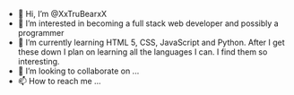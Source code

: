- 👋 Hi, I’m @XxTruBearxX
- 👀 I’m interested in becoming a full stack web developer and possibly a programmer
- 🌱 I’m currently learning HTML 5, CSS, JavaScript and Python. After I get these down I plan on learning all the languages I can. I find them so interesting.
- 💞️ I’m looking to collaborate on ...
- 📫 How to reach me ...

<!---
XxTruBearxX/XxTruBearxX is a ✨ special ✨ repository because its `README.md` (this file) appears on your GitHub profile.
You can click the Preview link to take a look at your changes.
--->
